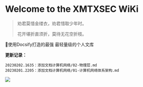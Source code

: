 # **Welcome to the XMTXSEC WiKi**

> 劝君莫惜金缕衣，劝君惜取少年时。
>
> 花开堪折直须折，莫待无花空折枝。

 💪使用Docsify打造的最强 最轻量级的个人文库



**更新记录：**

```
20230202.1635：添加文档计算机网络/02-物理层.md
20230201.2205：添加文档计算机网络/01-计算机网络体系架构.md
```


![](https://cdn.jsdelivr.net/gh/xmtxsec/picture/img/202212301633042.jpg)